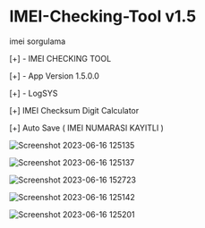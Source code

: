 # IMEI-Checking-Tool v1.5
imei sorgulama


[+] - IMEI CHECKING TOOL

[+] - App Version 1.5.0.0

[+] - LogSYS

[+] IMEI Checksum Digit Calculator

[+] Auto Save ( IMEI NUMARASI KAYITLI )


![Screenshot 2023-06-16 125135](https://github.com/abboodan/IMEI-Checking-Tool/assets/33934739/4744e4b0-d4f7-45d6-85f5-609be21aa3cc)

![Screenshot 2023-06-16 125137](https://github.com/abboodan/IMEI-Checking-Tool/assets/33934739/9b4c293a-e41d-44eb-b37f-6d9618d5a2dc)

![Screenshot 2023-06-16 152723](https://github.com/abboodan/IMEI-Checking-Tool/assets/33934739/8c017113-009e-44c6-a2f7-2ab8d2ae4137)


![Screenshot 2023-06-16 125142](https://github.com/abboodan/IMEI-Checking-Tool/assets/33934739/1702022a-4465-43e0-8a1d-24966e7d0aa1)

![Screenshot 2023-06-16 125201](https://github.com/abboodan/IMEI-Checking-Tool/assets/33934739/b20e9155-ba55-4b28-9be1-1ce9a7f78b72)
